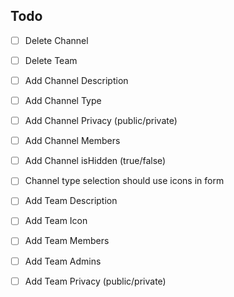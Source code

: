 ## Todo

- [ ] Delete Channel
- [ ] Delete Team

- [ ] Add Channel Description
- [ ] Add Channel Type
- [ ] Add Channel Privacy (public/private)
- [ ] Add Channel Members
- [ ] Add Channel isHidden (true/false)

- [ ] Channel type selection should use icons in form

- [ ] Add Team Description
- [ ] Add Team Icon
- [ ] Add Team Members
- [ ] Add Team Admins
- [ ] Add Team Privacy (public/private)

